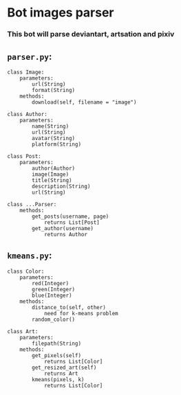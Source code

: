 # Bot images parser
### This bot will parse deviantart, artsation and pixiv

## `parser.py`:
```
class Image:
	parameters:
		url(String)
		format(String)
	methods:
		download(self, filename = "image")
```		
```
class Author:
	parameters:
		name(String)
		url(String)
		avatar(String)
		platform(String)
```
```
class Post:
	parameters:
		author(Author)
		image(Image)
		title(String)
		description(String)
		url(String)
```
```
class ...Parser:
	methods:
		get_posts(username, page)
			returns List[Post]
		get_author(username)
			returns Author
```

## `kmeans.py`:
```
class Color:
	parameters:
		red(Integer)
		green(Integer)
		blue(Integer)
	methods:
		distance_to(self, other)
			need for k-means problem
		random_color()
```
```
class Art:
	parameters:
		filepath(String)
	methods:
		get_pixels(self)
			returns List[Color]
		get_resized_art(self)
			returns Art
		kmeans(pixels, k)
			returns List[Color]
```